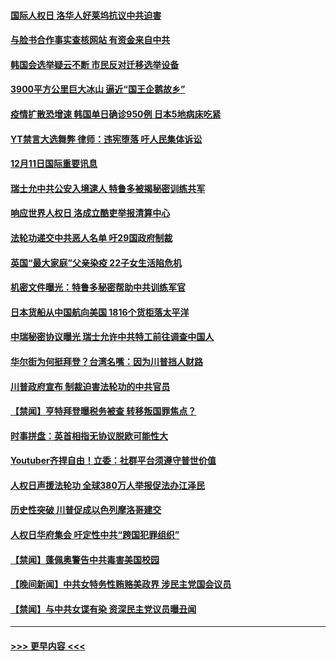 #### [国际人权日 洛华人好莱坞抗议中共迫害](../pages/prog202/a103008449.md?t=12130902) 
#### [与脸书合作事实查核网站 有资金来自中共](../pages/prog202/a103008385.md?t=12130902) 
#### [韩国会选举疑云不断 市民反对迁移选举设备](../pages/prog202/a103008343.md?t=12130902) 
#### [3900平方公里巨大冰山 逼近“国王企鹅故乡”](../pages/prog202/a103008147.md?t=12130902) 
#### [疫情扩散恐增速 韩国单日确诊950例 日本5地病床吃紧](../pages/prog202/a103008041.md?t=12130902) 
#### [YT禁言大选舞弊 律师：违宪堕落 吁人民集体诉讼](../pages/prog202/a103007842.md?t=12130902) 
#### [12月11日国际重要讯息](../pages/prog202/a103007429.md?t=12130902) 
#### [瑞士允中共公安入境逮人 特鲁多被揭秘密训练共军](../pages/prog202/a103007533.md?t=12130902) 
#### [响应世界人权日 洛成立酷吏举报清算中心](../pages/prog202/a103007518.md?t=12130902) 
#### [法轮功递交中共恶人名单 吁29国政府制裁](../pages/prog202/a103007475.md?t=12130902) 
#### [英国“最大家庭”父亲染疫 22子女生活陷危机](../pages/prog202/a103007390.md?t=12130902) 
#### [机密文件曝光：特鲁多秘密帮助中共训练军官](../pages/prog202/a103007352.md?t=12130902) 
#### [日本货船从中国航向美国 1816个货柜落太平洋](../pages/prog202/a103007320.md?t=12130902) 
#### [中瑞秘密协议曝光 瑞士允许中共特工前往调查中国人](../pages/prog202/a103007325.md?t=12130902) 
#### [华尔街为何挺拜登？台湾名嘴：因为川普挡人财路](../pages/prog202/a103007246.md?t=12130902) 
#### [川普政府宣布 制裁迫害法轮功的中共官员](../pages/prog202/a103007231.md?t=12130902) 
#### [【禁闻】亨特拜登曝税务被查 转移叛国罪焦点？](../pages/prog202/a103006954.md?t=12130902) 
#### [时事拼盘：英首相指无协议脱欧可能性大](../pages/prog202/a103007101.md?t=12130902) 
#### [Youtuber齐捍自由！立委：社群平台须遵守普世价值](../pages/prog202/a103007090.md?t=12130902) 
#### [人权日声援法轮功 全球380万人举报促法办江泽民](../pages/prog202/a103007050.md?t=12130902) 
#### [历史性突破 川普促成以色列摩洛哥建交](../pages/prog202/a103006997.md?t=12130902) 
#### [人权日华府集会  吁定性中共“跨国犯罪组织”](../pages/prog202/a103007002.md?t=12130902) 
#### [【禁闻】蓬佩奥警告中共毒害美国校园](../pages/prog202/a103006982.md?t=12130902) 
#### [【晚间新闻】中共女特务性贿赂美政界 涉民主党国会议员](../pages/prog202/a103006941.md?t=12130902) 
#### [【禁闻】与中共女谍有染 资深民主党议员曝丑闻](../pages/prog202/a103006929.md?t=12130902) 

----
#### [ >>> 更早内容 <<< ](../indexes/prog202-earlier.md)
